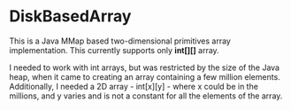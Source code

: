 DiskBasedArray
==============

This is a Java MMap based two-dimensional primitives array implementation. 
This currently supports only <b>int[][]</b> array. 

I needed to work with int arrays, but was restricted by the size of the Java heap, when it came to creating an array containing a few million elements. 
Additionally, I needed a 2D array - int[x][y] - where x could be in the millions, and y varies and is not a constant for all the elements of the array. 

